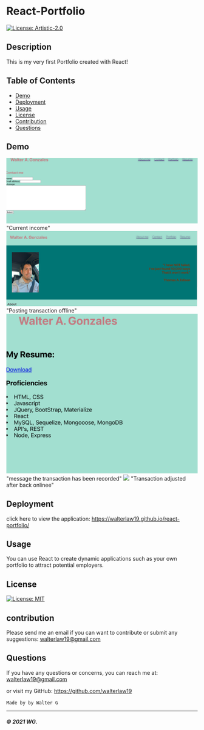 # React-Portfolio

[![License: Artistic-2.0](https://img.shields.io/badge/License-Perl-0298c3.svg)](https://opensource.org/licenses/Artistic-2.0)

## Description
This is my very first Portfolio created with React! 

## Table of Contents

* [Demo](#demo)
* [Deployment](#deployment)
* [Usage](#usage)
* [License](#license)
* [Contribution](#contribution)
* [Questions](#questions)

## Demo

![](Readme-images/screenshot1.PNG)"Current income"
![](Readme-images/screenshot2.PNG) "Posting transaction offline"
![](Readme-images/screenshot3.PNG) "message the transaction has been recorded"
![](Readme-images/screenshot4.PNG) "Transaction adjusted after back onlinee"

## Deployment

click here to view the application:
https://walterlaw19.github.io/react-portfolio/

## Usage
You can use React to create dynamic applications such as your own portfolio to attract potential employers.
 
## License

[![License: MIT](https://img.shields.io/badge/License-MIT-yellow.svg)](https://opensource.org/licenses/MIT)

## contribution

Please send me an email if you can want to contribute or submit any suggestions: walterlaw19@gmail.com

## Questions

If you have any questions or concerns, you can reach me at: walterlaw19@gmail.com

or visit my GitHub: https://github.com/walterlaw19

```
Made by by Walter G
```

---
##### © 2021 WG.